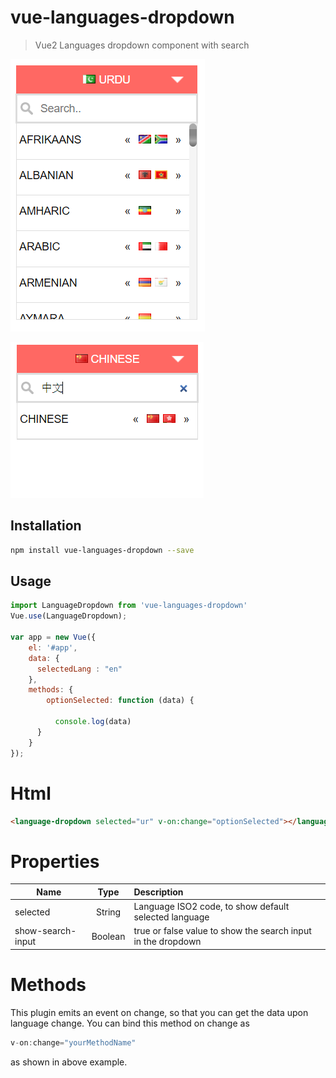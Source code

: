 # vue-languages-dropdown

> Vue2 Languages dropdown component with search 


![alt text](https://github.com/maliknoorhassan/vue-languages-dropdown/blob/master/src/assets/images/sample-screenshot-1.png "World Languages Dropdown")

![alt text](https://github.com/maliknoorhassan/vue-languages-dropdown/blob/master/src/assets/images/sample-screenshot-2.png "World Languages Dropdown")

## Installation

``` bash
npm install vue-languages-dropdown --save
```

## Usage
```javascript
import LanguageDropdown from 'vue-languages-dropdown'
Vue.use(LanguageDropdown);

var app = new Vue({
    el: '#app',
    data: {
      selectedLang : "en"
    },
    methods: {
    	optionSelected: function (data) {
          
          console.log(data)
      }
    }
});
```

# Html
```html
<language-dropdown selected="ur" v-on:change="optionSelected"></language-dropdown>
```

# Properties
| Name | Type | Description
|-----|:----------:|:----------
| selected | String | Language ISO2 code, to show default selected language 
| show-search-input | Boolean | true or false value to show the search input in the dropdown 

# Methods

This plugin emits an event on change, so that you can get the data upon language change.
You can bind this method on change as
```javascript
v-on:change="yourMethodName"
```
as shown in above example.



